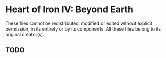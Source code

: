 # Heart of Iron IV: Beyond Earth
These files cannot be redistributed, modified or edited without explicit permission, in its entirety or by its components. All these files belong to its original creator(s).

## TODO
